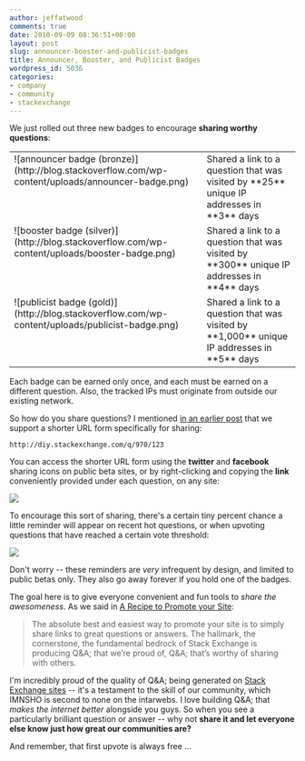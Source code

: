```yaml
---
author: jeffatwood
comments: true
date: 2010-09-09 08:36:51+00:00
layout: post
slug: announcer-booster-and-publicist-badges
title: Announcer, Booster, and Publicist Badges
wordpress_id: 5036
categories:
- company
- community
- stackexchange
---
```


We just rolled out three new badges to encourage **sharing worthy questions**:

<table >
<tr >
<td valign="top" >![announcer badge (bronze)](http://blog.stackoverflow.com/wp-content/uploads/announcer-badge.png)
</td>
<td valign="top" >Shared a link to a question that was visited by **25** unique IP addresses in **3** days
</td></tr>
<tr >
<td valign="top" >![booster badge (silver)](http://blog.stackoverflow.com/wp-content/uploads/booster-badge.png)
</td>
<td valign="top" >Shared a link to a question that was visited by **300** unique IP addresses in **4** days
</td></tr>
<tr >
<td valign="top" >![publicist badge (gold)](http://blog.stackoverflow.com/wp-content/uploads/publicist-badge.png)
</td>
<td valign="top" >Shared a link to a question that was visited by **1,000** unique IP addresses in **5** days
</td></tr>
</table>

Each badge can be earned only once, and each must be earned on a different question. Also, the tracked IPs must originate from outside our existing network.

So how do you share questions? I mentioned [in an earlier post](http://blog.stackoverflow.com/2010/08/a-recipe-to-promote-your-site/) that we support a shorter URL form specifically for sharing:

`http://diy.stackexchange.com/q/970/123`

You can access the shorter URL form using the **twitter** and **facebook** sharing icons on public beta sites, or by right-clicking and copying the **link** conveniently provided under each question, on any site:

![](http://blog.stackoverflow.com/wp-content/uploads/short-permalink-to-this-question.png)

To encourage this sort of sharing, there's a certain tiny percent chance a little reminder will appear on recent hot questions, or when upvoting questions that have reached a certain vote threshold:

![](http://blog.stackoverflow.com/wp-content/uploads/share-a-link-to-this-hot-question.png)

Don't worry -- these reminders are _very_ infrequent by design, and limited to public betas only. They also go away forever if you hold one of the badges.

The goal here is to give everyone convenient and fun tools to _share the awesomeness_. As we said in [A Recipe to Promote your Site](http://blog.stackoverflow.com/2010/08/a-recipe-to-promote-your-site/):



<blockquote>
The absolute best and easiest way to promote your site is to simply share links to great questions or answers. The hallmark, the cornerstone, the fundamental bedrock of Stack Exchange is producing Q&A; that we’re proud of, Q&A; that’s worthy of sharing with others. 
</blockquote>



I'm incredibly proud of the quality of Q&A; being generated on [Stack Exchange sites](http://stackexchange.com) -- it's a testament to the skill of our community, which IMNSHO is second to none on the intarwebs. I love building Q&A; that _makes the internet better_ alongside you guys. So when you see a particularly brilliant question or answer -- why not **share it and let everyone else know just how great our communities are?**

And remember, that first upvote is always free ...
